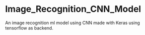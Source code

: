 # Image_Recognition_CNN_Model
An image recognition ml model using CNN made with Keras using tensorflow as backend.
